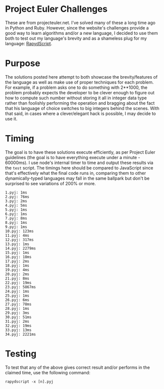 # Project Euler Challenges
These are from projecteuler.net. I've solved many of these a long time ago in Python and Ruby. However, since the website's challenges provide a good way to learn algorithms and/or a new language, I decided to use them both to test out my language's brevity and as a shameless plug for my language: [RapydScript](https://github.com/atsepkov/RapydScript).

# Purpose
The solutions posted here attempt to both showcase the brevity/features of the language as well as make use of proper techniques for each problem. For example, if a problem asks one to do something with 2**1000, the problem probably expects the developer to be clever enough to figure out how to compute such number without storing it all in integer data type rather than foolishly performing the operation and bragging about the fact that his language of choice switches to big integers behind the scenes. With that said, in cases where a clever/elegant hack is possible, I may decide to use it.

# Timing
The goal is to have these solutions execute efficiently, as per Project Euler guidelines (the goal is to have everything execute under a minute - 60000ms). I use node's internal timer to time and output these results via the `test` script. The timings here should be compared to JavaScript since that's effectively what the final code runs in, comparing them to other dynamically-typed languages may fall in the same ballpark but don't be surprised to see variations of 200% or more.

	1.pyj: 1ms
	2.pyj: 76ms
	3.pyj: 2ms
	4.pyj: 5ms
	5.pyj: 1ms
	6.pyj: 1ms
	7.pyj: 8ms
	8.pyj: 1ms
	9.pyj: 1ms
	10.pyj: 123ms
	11.pyj: 4ms
	12.pyj: 317ms
	13.pyj: 1ms
	14.pyj: 2279ms
	15.pyj: 1ms
	16.pyj: 18ms
	17.pyj: 2ms
	18.pyj: 1ms
	19.pyj: 4ms
	20.pyj: 2ms
	21.pyj: 8ms
	22.pyj: 19ms
	23.pyj: 5867ms
	24.pyj: 1ms
	25.pyj: 1ms
	26.pyj: 6ms
	27.pyj: 78ms
	28.pyj: 1ms
	29.pyj: 3ms
	30.pyj: 51ms
	31.pyj: 2ms
	32.pyj: 19ms
	33.pyj: 13ms
	34.pyj: 2221ms

# Testing
To test that any of the above gives correct result and/or performs in the claimed time, use
the following command:

	rapydscript -x [n].pyj

